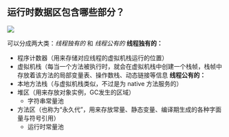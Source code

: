 ## 运行时数据区包含哪些部分？
![](https://picture-bed-1301848969.cos.ap-shanghai.myqcloud.com/20220716163841.png)

可以分成两大类：*线程独有的* 和 *线程公有的*
**线程独有的：**
- 程序计数器（用来存储对应线程的虚拟机栈运行的位置）
- 虚拟机栈（每当一个方法被执行时，就会在虚拟机栈中创建一个栈帧，栈帧中存放着该方法的局部变量表、操作数栈、动态链接等信息
**线程公有的：**
- 本地方法栈（与虚拟机栈类似，不过是为 native 方法服务的）
- 堆区（用来存放对象实例，GC发生的区域）
	- 字符串常量池
- 方法区（也称为“永久代”，用来存放常量、静态变量、编译期生成的各种字面量与符号引用）
	- 运行时常量池